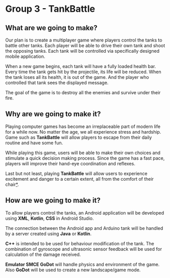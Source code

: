# Group 3 - TankBattle

## What are we going to make?

Our plan is to create a multiplayer game where players control the tanks to battle other tanks. Each player will be able to drive their own tank and shoot the opposing tanks. Each tank will be controlled via specifically designed mobile application.

When a new game begins, each tank will have a fully loaded health bar. Every time the tank gets hit by the projectile, its life will be reduced. When the tank loses all its health, it is out of the game. And the player who controlled that tank sees the displayed message.

The goal of the game is to destroy all the enemies and survive under their fire.

## Why are we going to make it?

Playing computer games has become an irreplaceable part of modern life for a while now. No matter the age, we all experience stress and  hardship. Game such as **TankBattle** will allow players to escape from their daily routine and have some fun. 

While playing this game, users will be able to make their own choices and stimulate a quick decision making process. Since the game has a fast pace, players will improve their hand-eye coordination and reflexes. 

Last but not least, playing **TankBattle** will allow users to experience excitement and danger to a certain extent, all from the comfort of their chair[*](https://gamequitters.com/15-reasons-people-play-video-games/#:~:text=Autonomy%20or%20Independence&text=They%20have%20a%20reason%20to,influence%20or%20direction%20from%20others.).

## How are we going to make it?

To allow players control the tanks, an Android application will be developed using **XML**, **Kotlin**, **CSS** in Android Studio.

The connection between the Android app and Arduino tank will be handled by a server created using **Java** or **Kotlin**.

**C++** is intended to be used for behaviour modification of the tank. The combination of gyroscope and ultrasonic sensor feedback will be used for calculation of the damage received.

**Emulator SMCE GoDot** will handle physics and environment of the game. Also **GoDot** will be used to create a new landscape/game mode.
